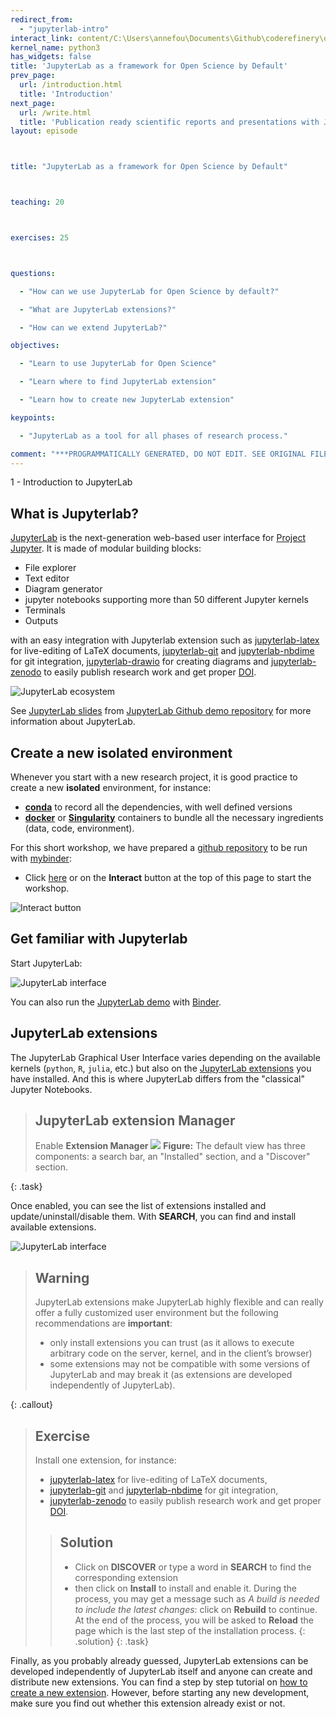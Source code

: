 ```yaml
---
redirect_from:
  - "jupyterlab-intro"
interact_link: content/C:\Users\annefou\Documents\Github\coderefinery\osip-book\osip\content\jupyterlab_intro.ipynb
kernel_name: python3
has_widgets: false
title: 'JupyterLab as a framework for Open Science by Default'
prev_page:
  url: /introduction.html
  title: 'Introduction'
next_page:
  url: /write.html
  title: 'Publication ready scientific reports and presentations with Jupyter ecosystem'
layout: episode



title: "JupyterLab as a framework for Open Science by Default"



teaching: 20



exercises: 25



questions:

  - "How can we use JupyterLab for Open Science by default?"

  - "What are JupyterLab extensions?"

  - "How can we extend JupyterLab?"

objectives:

  - "Learn to use JupyterLab for Open Science"

  - "Learn where to find JupyterLab extension"

  - "Learn how to create new JupyterLab extension"

keypoints:

  - "JupyterLab as a tool for all phases of research process."

comment: "***PROGRAMMATICALLY GENERATED, DO NOT EDIT. SEE ORIGINAL FILES IN /content***"
---
```





 1 - Introduction to JupyterLab


## What is Jupyterlab?

[JupyterLab](https://jupyterlab.readthedocs.io/en/stable/getting_started/overview.html) is the next-generation web-based user interface for [Project Jupyter](https://jupyter.org/). It is made of modular building blocks:

- File explorer
- Text editor
- Diagram generator
- jupyter notebooks supporting more than 50 different Jupyter kernels
- Terminals
- Outputs

with an easy integration with Jupyterlab extension such as [jupyterlab-latex](https://github.com/jupyterlab/jupyterlab-latex) for live-editing of LaTeX documents, [jupyterlab-git](https://github.com/jupyterlab/jupyterlab-git) and [jupyterlab-nbdime](https://nbdime.readthedocs.io/en/latest/extensions.html) for git integration, [jupyterlab-drawio](https://github.com/QuantStack/jupyterlab-drawio) for creating diagrams and [jupyterlab-zenodo](https://pypi.org/project/jupyterlab-zenodo/) to easily publish research work and get proper [DOI](https://www.doi.org/).

![JupyterLab ecosystem](images/jupyter_ecosystem.png)

See [JupyterLab slides](https://github.com/jupyterlab/jupyterlab-demo/blob/master/slides/jupyterlab-slides.pdf) from [JupyterLab Github demo repository](https://github.com/jupyterlab/jupyterlab-demo) for more information about JupyterLab. 




## Create a new isolated environment

Whenever you start with a new research project, it is good practice to create a new **isolated** environment, for instance:

-  **[conda](https://docs.conda.io/en/latest/)** to record all the dependencies, with well defined versions
- **[docker](https://www.docker.com/)** or **[Singularity](https://sylabs.io/docs/)** containers to bundle all the necessary ingredients (data, code, environment).

For this short workshop, we have prepared a [github repository](https://github.com/coderefinery/osip) to be run with [mybinder](https://mybinder.org/):

- Click [here](https://mybinder.org/v2/gh/annefou/jupyter_publish_osip/master?urlpath=lab) or on the **Interact** button at the top of this page to start the workshop.

![Interact button](images/interact_button.png)



## Get familiar with Jupyterlab


Start JupyterLab:

![JupyterLab interface](images/jupyterlab.png)

You can also run the [JupyterLab demo](https://github.com/jupyterlab/jupyterlab-demo) with [Binder](https://mybinder.org/v2/gh/jupyterlab/jupyterlab-demo/master?urlpath=lab/tree/demo/Lorenz.ipynb).



## JupyterLab extensions

The JupyterLab Graphical User Interface varies depending on the available kernels (`python`, `R`, `julia`, etc.) but also on the [JupyterLab extensions](https://jupyterlab.readthedocs.io/en/stable/user/extensions.html) you have installed.
And this is where JupyterLab differs from the "classical" Jupyter Notebooks.

> ## JupyterLab extension Manager
>
> Enable **Extension Manager**
> <img src="https://jupyterlab.readthedocs.io/en/stable/_images/extension_manager_enable_manager.png" />
> **Figure:** The default view has three components: a search bar, an "Installed" section, and a "Discover" section.
>
{: .task}

Once enabled, you can see the list of extensions installed and update/uninstall/disable them. With **SEARCH**, you can find and install available extensions.

![JupyterLab interface](images/jupyterlab_extension_manager.png)

> ## Warning
> JupyterLab extensions make JupyterLab highly flexible and can really offer a fully customized user environment but 
> the following recommendations are **important**:
> - only install extensions you can trust (as it allows to execute arbitrary code on the server, kernel, and in the client’s browser)
> - some extensions may not be compatible with some versions of JupyterLab and may break it (as extensions are developed independently of JupyterLab).
>
{: .callout}

> ## Exercise
> Install one extension, for instance:
> - [jupyterlab-latex](https://github.com/jupyterlab/jupyterlab-latex) for live-editing of LaTeX documents, 
> - [jupyterlab-git](https://github.com/jupyterlab/jupyterlab-git) and [jupyterlab-nbdime](https://nbdime.readthedocs.io/en/latest/extensions.html) for git integration, 
> - [jupyterlab-zenodo](https://pypi.org/project/jupyterlab-zenodo/) to easily publish research work and get proper [DOI](https://www.doi.org/).
>
> > ## Solution
> > - Click on **DISCOVER** or type a word in **SEARCH** to find the corresponding extension 
> > - then click on **Install** to install and enable it. During the process, you may get a message such as *A build is needed to include the latest changes*: click on **Rebuild** to continue. At the end of the process, you will be asked to **Reload** the page which is the last step of the installation process.
> {: .solution}
{: .task}



Finally, as you probably already guessed, JupyterLab extensions can be developed independently of JupyterLab itself and anyone can create and distribute new extensions. You can find a step by step tutorial on [how to create a new extension](https://jupyterlab.readthedocs.io/en/stable/developer/extension_tutorial.html). However, before starting any new development, make sure you find out whether this extension already exist or not.

